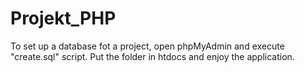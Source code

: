 # Projekt_PHP

To set up a database fot a project, open phpMyAdmin and execute "create.sql"  script.
Put the folder in htdocs and enjoy the application.
